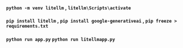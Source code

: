 #### `python -m venv litellm` , `litellm\Scripts\activate`
#### `pip install litellm` , `pip install google-generativeai`  ,  `pip freeze > requirements.txt`
#### `python run app.py` `python run litellmapp.py`
